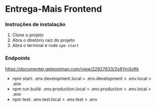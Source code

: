 # Entrega-Mais Frontend

### Instruções de instalação
1. Clone o projeto
2. Abra o diretório raiz do projeto
3. Abra o terminal e rode `npm start`

### Endpoints
https://documenter.getpostman.com/view/22927633/2s8YmSsftk

- npm start:     .env.development.local > .env.development > .env.local > .env
- npm run build: .env.production.local > .env.production > .env.local > .env
- npm test:      .env.test.local > .env.test > .env